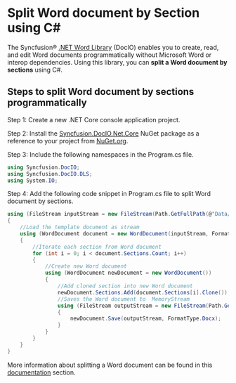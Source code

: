 # Split Word document by Section using C#

The Syncfusion&reg; [.NET Word Library](https://www.syncfusion.com/document-processing/word-framework/net/word-library) (DocIO) enables you to create, read, and edit Word documents programmatically without Microsoft Word or interop dependencies. Using this library, you can **split a Word document by sections** using C#.

## Steps to split Word document by sections programmatically

Step 1: Create a new .NET Core console application project.

Step 2: Install the [Syncfusion.DocIO.Net.Core](https://www.nuget.org/packages/Syncfusion.DocIO.Net.Core) NuGet package as a reference to your project from [NuGet.org](https://www.nuget.org/).

Step 3: Include the following namespaces in the Program.cs file.

```csharp
using Syncfusion.DocIO; 
using Syncfusion.DocIO.DLS;
using System.IO;
```

Step 4: Add the following code snippet in Program.cs file to split Word document by sections.

```csharp
using (FileStream inputStream = new FileStream(Path.GetFullPath(@"Data/Template.docx"), FileMode.Open, FileAccess.Read, FileShare.ReadWrite))
{
    //Load the template document as stream
    using (WordDocument document = new WordDocument(inputStream, FormatType.Docx))
    {
        //Iterate each section from Word document
        for (int i = 0; i < document.Sections.Count; i++)
        {
            //Create new Word document
            using (WordDocument newDocument = new WordDocument())
            {
                //Add cloned section into new Word document
                newDocument.Sections.Add(document.Sections[i].Clone());
                //Saves the Word document to  MemoryStream
                using (FileStream outputStream = new FileStream(Path.GetFullPath(@"Output/Section") + i + ".docx", FileMode.OpenOrCreate, FileAccess.ReadWrite))
                {
                    newDocument.Save(outputStream, FormatType.Docx);
                }
            }
        }
    }
}
```

More information about splitting a Word document can be found in this [documentation](https://help.syncfusion.com/document-processing/word/word-library/net/word-document/split-word-documents) section.